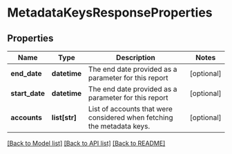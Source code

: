 # MetadataKeysResponseProperties

## Properties
Name | Type | Description | Notes
------------ | ------------- | ------------- | -------------
**end_date** | **datetime** | The end date provided as a parameter for this report | [optional] 
**start_date** | **datetime** | The end date provided as a parameter for this report | [optional] 
**accounts** | **list[str]** | List of accounts that were considered when fetching the metadata keys. | [optional] 

[[Back to Model list]](../README.md#documentation-for-models) [[Back to API list]](../README.md#documentation-for-api-endpoints) [[Back to README]](../README.md)


